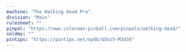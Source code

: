 ```yaml
---
machine: "The Walking Dead Pro"
division: "Main"
rulesheet: ""
pinpal: "https://www.colorado-pinball.com/pinpals/walking-dead/"
soldmy: ""
pintips: "https://pintips.net/opdb/G5nz5-M3d38"
---
```

